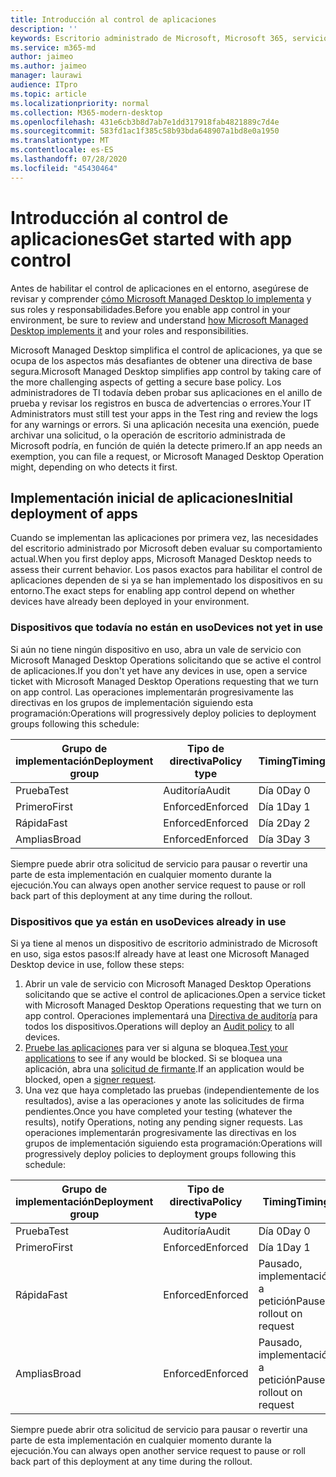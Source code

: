 ```yaml
---
title: Introducción al control de aplicaciones
description: ''
keywords: Escritorio administrado de Microsoft, Microsoft 365, servicio, documentación
ms.service: m365-md
author: jaimeo
ms.author: jaimeo
manager: laurawi
audience: ITpro
ms.topic: article
ms.localizationpriority: normal
ms.collection: M365-modern-desktop
ms.openlocfilehash: 431e6cb3b8d7ab7e1dd317918fab4821889c7d4e
ms.sourcegitcommit: 583fd1ac1f385c58b93bda648907a1bd8e0a1950
ms.translationtype: MT
ms.contentlocale: es-ES
ms.lasthandoff: 07/28/2020
ms.locfileid: "45430464"
---
```

# <a name="get-started-with-app-control"></a><span data-ttu-id="8cd31-103">Introducción al control de aplicaciones</span><span class="sxs-lookup"><span data-stu-id="8cd31-103">Get started with app control</span></span>

<span data-ttu-id="8cd31-104">Antes de habilitar el control de aplicaciones en el entorno, asegúrese de revisar y comprender [cómo Microsoft Managed Desktop lo implementa](../service-description/app-control.md) y sus roles y responsabilidades.</span><span class="sxs-lookup"><span data-stu-id="8cd31-104">Before you enable app control in your environment, be sure to review and understand [how Microsoft Managed Desktop implements it](../service-description/app-control.md) and your roles and responsibilities.</span></span>

<span data-ttu-id="8cd31-105">Microsoft Managed Desktop simplifica el control de aplicaciones, ya que se ocupa de los aspectos más desafiantes de obtener una directiva de base segura.</span><span class="sxs-lookup"><span data-stu-id="8cd31-105">Microsoft Managed Desktop simplifies app control by taking care of the more challenging aspects of getting a secure base policy.</span></span> <span data-ttu-id="8cd31-106">Los administradores de TI todavía deben probar sus aplicaciones en el anillo de prueba y revisar los registros en busca de advertencias o errores.</span><span class="sxs-lookup"><span data-stu-id="8cd31-106">Your IT Administrators must still test your apps in the Test ring and review the logs for any warnings or errors.</span></span> <span data-ttu-id="8cd31-107">Si una aplicación necesita una exención, puede archivar una solicitud, o la operación de escritorio administrada de Microsoft podría, en función de quién la detecte primero.</span><span class="sxs-lookup"><span data-stu-id="8cd31-107">If an app needs an exemption, you can file a request, or Microsoft Managed Desktop Operation might, depending on who detects it first.</span></span>

## <a name="initial-deployment-of-apps"></a><span data-ttu-id="8cd31-108">Implementación inicial de aplicaciones</span><span class="sxs-lookup"><span data-stu-id="8cd31-108">Initial deployment of apps</span></span>

<span data-ttu-id="8cd31-109">Cuando se implementan las aplicaciones por primera vez, las necesidades del escritorio administrado por Microsoft deben evaluar su comportamiento actual.</span><span class="sxs-lookup"><span data-stu-id="8cd31-109">When you first deploy apps, Microsoft Managed Desktop needs to assess their current behavior.</span></span> <span data-ttu-id="8cd31-110">Los pasos exactos para habilitar el control de aplicaciones dependen de si ya se han implementado los dispositivos en su entorno.</span><span class="sxs-lookup"><span data-stu-id="8cd31-110">The exact steps for enabling app control depend on whether devices have already been deployed in your environment.</span></span>

### <a name="devices-not-yet-in-use"></a><span data-ttu-id="8cd31-111">Dispositivos que todavía no están en uso</span><span class="sxs-lookup"><span data-stu-id="8cd31-111">Devices not yet in use</span></span>

<span data-ttu-id="8cd31-112">Si aún no tiene ningún dispositivo en uso, abra un vale de servicio con Microsoft Managed Desktop Operations solicitando que se active el control de aplicaciones.</span><span class="sxs-lookup"><span data-stu-id="8cd31-112">If you don't yet have any devices in use, open a service ticket with Microsoft Managed Desktop Operations requesting that we turn on app control.</span></span> <span data-ttu-id="8cd31-113">Las operaciones implementarán progresivamente las directivas en los grupos de implementación siguiendo esta programación:</span><span class="sxs-lookup"><span data-stu-id="8cd31-113">Operations will progressively deploy policies to deployment groups following this schedule:</span></span>

|<span data-ttu-id="8cd31-114">Grupo de implementación</span><span class="sxs-lookup"><span data-stu-id="8cd31-114">Deployment group</span></span>  |<span data-ttu-id="8cd31-115">Tipo de directiva</span><span class="sxs-lookup"><span data-stu-id="8cd31-115">Policy type</span></span>  |<span data-ttu-id="8cd31-116">Timing</span><span class="sxs-lookup"><span data-stu-id="8cd31-116">Timing</span></span>  |
|---------|---------|---------|
|<span data-ttu-id="8cd31-117">Prueba</span><span class="sxs-lookup"><span data-stu-id="8cd31-117">Test</span></span>     |  <span data-ttu-id="8cd31-118">Auditoría</span><span class="sxs-lookup"><span data-stu-id="8cd31-118">Audit</span></span>       |  <span data-ttu-id="8cd31-119">Día 0</span><span class="sxs-lookup"><span data-stu-id="8cd31-119">Day 0</span></span>       |
|<span data-ttu-id="8cd31-120">Primero</span><span class="sxs-lookup"><span data-stu-id="8cd31-120">First</span></span>     | <span data-ttu-id="8cd31-121">Enforced</span><span class="sxs-lookup"><span data-stu-id="8cd31-121">Enforced</span></span>        | <span data-ttu-id="8cd31-122">Día 1</span><span class="sxs-lookup"><span data-stu-id="8cd31-122">Day 1</span></span>        |
|<span data-ttu-id="8cd31-123">Rápida</span><span class="sxs-lookup"><span data-stu-id="8cd31-123">Fast</span></span>     | <span data-ttu-id="8cd31-124">Enforced</span><span class="sxs-lookup"><span data-stu-id="8cd31-124">Enforced</span></span>        |  <span data-ttu-id="8cd31-125">Día 2</span><span class="sxs-lookup"><span data-stu-id="8cd31-125">Day 2</span></span>       |
|<span data-ttu-id="8cd31-126">Amplias</span><span class="sxs-lookup"><span data-stu-id="8cd31-126">Broad</span></span>     | <span data-ttu-id="8cd31-127">Enforced</span><span class="sxs-lookup"><span data-stu-id="8cd31-127">Enforced</span></span>        |  <span data-ttu-id="8cd31-128">Día 3</span><span class="sxs-lookup"><span data-stu-id="8cd31-128">Day 3</span></span>       |

<span data-ttu-id="8cd31-129">Siempre puede abrir otra solicitud de servicio para pausar o revertir una parte de esta implementación en cualquier momento durante la ejecución.</span><span class="sxs-lookup"><span data-stu-id="8cd31-129">You can always open another service request to pause or roll back part of this deployment at any time during the rollout.</span></span>

### <a name="devices-already-in-use"></a><span data-ttu-id="8cd31-130">Dispositivos que ya están en uso</span><span class="sxs-lookup"><span data-stu-id="8cd31-130">Devices already in use</span></span>

<span data-ttu-id="8cd31-131">Si ya tiene al menos un dispositivo de escritorio administrado de Microsoft en uso, siga estos pasos:</span><span class="sxs-lookup"><span data-stu-id="8cd31-131">If already have at least one Microsoft Managed Desktop device in use, follow these steps:</span></span>

1. <span data-ttu-id="8cd31-132">Abrir un vale de servicio con Microsoft Managed Desktop Operations solicitando que se active el control de aplicaciones.</span><span class="sxs-lookup"><span data-stu-id="8cd31-132">Open a service ticket with Microsoft Managed Desktop Operations requesting that we turn on app control.</span></span> <span data-ttu-id="8cd31-133">Operaciones implementará una [Directiva de auditoría](../service-description/app-control.md#audit-policy) para todos los dispositivos.</span><span class="sxs-lookup"><span data-stu-id="8cd31-133">Operations will deploy an [Audit policy](../service-description/app-control.md#audit-policy) to all devices.</span></span>
2. <span data-ttu-id="8cd31-134">[Pruebe las aplicaciones](../working-with-managed-desktop/work-with-app-control.md#add-a-new-app) para ver si alguna se bloquea.</span><span class="sxs-lookup"><span data-stu-id="8cd31-134">[Test your applications](../working-with-managed-desktop/work-with-app-control.md#add-a-new-app) to see if any would be blocked.</span></span> <span data-ttu-id="8cd31-135">Si se bloquea una aplicación, abra una [solicitud de firmante](../working-with-managed-desktop/work-with-app-control.md#add-or-remove-a-trusted-signer).</span><span class="sxs-lookup"><span data-stu-id="8cd31-135">If an application would be blocked, open a [signer request](../working-with-managed-desktop/work-with-app-control.md#add-or-remove-a-trusted-signer).</span></span> 
3. <span data-ttu-id="8cd31-136">Una vez que haya completado las pruebas (independientemente de los resultados), avise a las operaciones y anote las solicitudes de firma pendientes.</span><span class="sxs-lookup"><span data-stu-id="8cd31-136">Once you have completed your testing (whatever the results), notify Operations, noting any pending signer requests.</span></span> <span data-ttu-id="8cd31-137">Las operaciones implementarán progresivamente las directivas en los grupos de implementación siguiendo esta programación:</span><span class="sxs-lookup"><span data-stu-id="8cd31-137">Operations will progressively deploy policies to deployment groups following this schedule:</span></span>

|<span data-ttu-id="8cd31-138">Grupo de implementación</span><span class="sxs-lookup"><span data-stu-id="8cd31-138">Deployment group</span></span>  |<span data-ttu-id="8cd31-139">Tipo de directiva</span><span class="sxs-lookup"><span data-stu-id="8cd31-139">Policy type</span></span>  |<span data-ttu-id="8cd31-140">Timing</span><span class="sxs-lookup"><span data-stu-id="8cd31-140">Timing</span></span>  |
|---------|---------|---------|
|<span data-ttu-id="8cd31-141">Prueba</span><span class="sxs-lookup"><span data-stu-id="8cd31-141">Test</span></span>     |  <span data-ttu-id="8cd31-142">Auditoría</span><span class="sxs-lookup"><span data-stu-id="8cd31-142">Audit</span></span>       |  <span data-ttu-id="8cd31-143">Día 0</span><span class="sxs-lookup"><span data-stu-id="8cd31-143">Day 0</span></span>       |
|<span data-ttu-id="8cd31-144">Primero</span><span class="sxs-lookup"><span data-stu-id="8cd31-144">First</span></span>     | <span data-ttu-id="8cd31-145">Enforced</span><span class="sxs-lookup"><span data-stu-id="8cd31-145">Enforced</span></span>        | <span data-ttu-id="8cd31-146">Día 1</span><span class="sxs-lookup"><span data-stu-id="8cd31-146">Day 1</span></span>        |
|<span data-ttu-id="8cd31-147">Rápida</span><span class="sxs-lookup"><span data-stu-id="8cd31-147">Fast</span></span>     | <span data-ttu-id="8cd31-148">Enforced</span><span class="sxs-lookup"><span data-stu-id="8cd31-148">Enforced</span></span>        |  <span data-ttu-id="8cd31-149">Pausado, implementación a petición</span><span class="sxs-lookup"><span data-stu-id="8cd31-149">Paused, rollout on request</span></span>       |
|<span data-ttu-id="8cd31-150">Amplias</span><span class="sxs-lookup"><span data-stu-id="8cd31-150">Broad</span></span>     | <span data-ttu-id="8cd31-151">Enforced</span><span class="sxs-lookup"><span data-stu-id="8cd31-151">Enforced</span></span>        |  <span data-ttu-id="8cd31-152">Pausado, implementación a petición</span><span class="sxs-lookup"><span data-stu-id="8cd31-152">Paused, rollout on request</span></span>       |

<span data-ttu-id="8cd31-153">Siempre puede abrir otra solicitud de servicio para pausar o revertir una parte de esta implementación en cualquier momento durante la ejecución.</span><span class="sxs-lookup"><span data-stu-id="8cd31-153">You can always open another service request to pause or roll back part of this deployment at any time during the rollout.</span></span>



